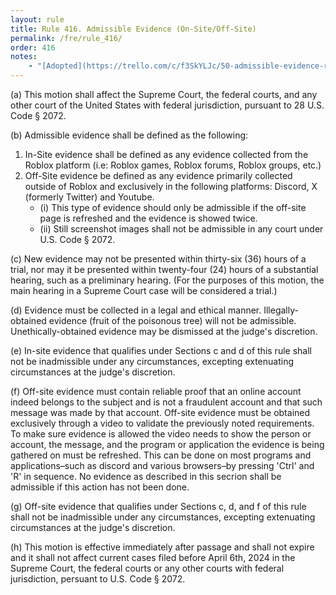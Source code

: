 ```yaml
---
layout: rule
title: Rule 416. Admissible Evidence (On-Site/Off-Site)
permalink: /fre/rule_416/
order: 416
notes:
    - "[Adopted](https://trello.com/c/f3SkYLJc/50-admissible-evidence-rule) prior to June 1st, 2025."
---
```


(a) This motion shall affect the Supreme Court, the federal courts, and any other court of the United States with federal jurisdiction, pursuant to 28 U.S. Code § 2072.


(b) Admissible evidence shall be defined as the following:
1. In-Site evidence shall be defined as any evidence collected from the Roblox platform (i.e: Roblox games, Roblox forums, Roblox groups, etc.)
2. Off-Site evidence be defined as any evidence primarily collected outside of Roblox and exclusively in the following platforms: Discord, X (formerly Twitter) and Youtube.
    - (i) This type of evidence should only be admissible if the off-site page is refreshed and the evidence is showed twice.
    - (ii) Still screenshot images shall not be admissible in any court under U.S. Code § 2072.


(c) New evidence may not be presented within thirty-six (36) hours of a trial, nor may it be presented within twenty-four (24) hours of a substantial hearing, such as a preliminary hearing. (For the purposes of this motion, the main hearing in a Supreme Court case will be considered a trial.)

(d) Evidence must be collected in a legal and ethical manner. Illegally-obtained evidence (fruit of the poisonous tree) will not be admissible. Unethically-obtained evidence may be dismissed at the judge's discretion.

(e) In-site evidence that qualifies under Sections c and d of this rule shall not be inadmissible under any circumstances, excepting extenuating circumstances at the judge's discretion.

(f) Off-site evidence must contain reliable proof that an online account indeed belongs to the subject and is not a fraudulent account and that such message was made by that account. Off-site evidence must be obtained exclusively through a video to validate the previously noted requirements. To make sure evidence is allowed the video needs to show the person or account, the message, and the program or application the evidence is being gathered on must be refreshed. This can be done on most programs and applications–such as discord and various browsers–by pressing 'Ctrl' and 'R' in sequence. No evidence as described in this secrion shall be admissible if this action has not been done.

(g) Off-site evidence that qualifies under Sections c, d, and f of this rule shall not be inadmissible under any circumstances, excepting extenuating circumstances at the judge's discretion.

(h) This motion is effective immediately after passage and shall not expire and it shall not affect current cases filed before April 6th, 2024 in the Supreme Court, the federal courts or any other courts with federal jurisdiction, persuant to U.S. Code § 2072.
